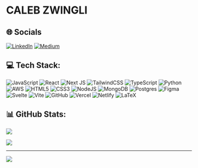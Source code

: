 
# CALEB ZWINGLI

## 🌐 Socials
[![LinkedIn](https://img.shields.io/badge/LinkedIn-%230077B5.svg?logo=linkedin&logoColor=white)](https://www.linkedin.com/in/caleb-zwingli-566b5320b/) [![Medium](https://img.shields.io/badge/Medium-12100E?logo=medium&logoColor=white)](https://medium.com/@calebzwingli) 

## 💻 Tech Stack:
![JavaScript](https://img.shields.io/badge/javascript-%23323330.svg?style=flat&logo=javascript&logoColor=%23F7DF1E) 
![React](https://img.shields.io/badge/react-%2320232a.svg?style=flat&logo=react&logoColor=%2361DAFB) 
![Next JS](https://img.shields.io/badge/Next-black?style=flat&logo=next.js&logoColor=white) 
![TailwindCSS](https://img.shields.io/badge/tailwindcss-%2338B2AC.svg?style=flat&logo=tailwind-css&logoColor=white) 
![TypeScript](https://img.shields.io/badge/typescript-%23007ACC.svg?style=flat&logo=typescript&logoColor=white) 
![Python](https://img.shields.io/badge/python-3670A0?style=flat&logo=python&logoColor=ffdd54) 
![AWS](https://img.shields.io/badge/AWS-%23FF9900.svg?style=flat&logo=amazon-aws&logoColor=white) 
![HTML5](https://img.shields.io/badge/html5-%23E34F26.svg?style=flat&logo=html5&logoColor=white) 
![CSS3](https://img.shields.io/badge/css3-%231572B6.svg?style=flat&logo=css3&logoColor=white) 
![NodeJS](https://img.shields.io/badge/node.js-6DA55F?style=flat&logo=node.js&logoColor=white) 
![MongoDB](https://img.shields.io/badge/MongoDB-%234ea94b.svg?style=flat&logo=mongodb&logoColor=white) 
![Postgres](https://img.shields.io/badge/postgres-%23316192.svg?style=flat&logo=postgresql&logoColor=white) 
![Figma](https://img.shields.io/badge/figma-%23F24E1E.svg?style=flat&logo=figma&logoColor=white) 
![Svelte](https://img.shields.io/badge/svelte-%23f1413d.svg?style=flat&logo=svelte&logoColor=white) 
![Vite](https://img.shields.io/badge/vite-%23646CFF.svg?style=flat&logo=vite&logoColor=white) 
![GitHub](https://img.shields.io/badge/github-%23121011.svg?style=flat&logo=github&logoColor=white) 
![Vercel](https://img.shields.io/badge/vercel-%23000000.svg?style=flat&logo=vercel&logoColor=white) 
![Netlify](https://img.shields.io/badge/netlify-%23000000.svg?style=flat&logo=netlify&logoColor=#00C7B7) 
![LaTeX](https://img.shields.io/badge/latex-%23008080.svg?style=flat&logo=latex&logoColor=white) 



## 📊 GitHub Stats:

![](https://github-readme-streak-stats.herokuapp.com/?user=ZwingliCaleb&theme=dark&hide_border=false)<br/>

![](https://github-readme-stats.vercel.app/api/top-langs/?username=ZwingliCaleb&theme=dark&hide_border=false&include_all_commits=false&count_private=false&layout=compact)

---
[![](https://visitcount.itsvg.in/api?id=ZwingliCaleb&icon=2&color=0)](https://visitcount.itsvg.in)

<!-- Proudly created with GPRM ( https://gprm.itsvg.in ) -->

